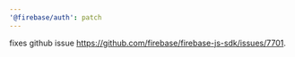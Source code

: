 ```yaml
---
'@firebase/auth': patch
---
```


fixes github issue https://github.com/firebase/firebase-js-sdk/issues/7701.
